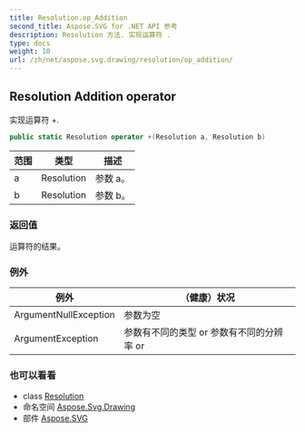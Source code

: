 ```yaml
---
title: Resolution.op_Addition
second_title: Aspose.SVG for .NET API 参考
description: Resolution 方法. 实现运算符 .
type: docs
weight: 10
url: /zh/net/aspose.svg.drawing/resolution/op_addition/
---
```

## Resolution Addition operator

实现运算符 +.

```csharp
public static Resolution operator +(Resolution a, Resolution b)
```

| 范围 | 类型 | 描述 |
| --- | --- | --- |
| a | Resolution | 参数 a。 |
| b | Resolution | 参数 b。 |

### 返回值

运算符的结果。

### 例外

| 例外 | （健康）状况 |
| --- | --- |
| ArgumentNullException | 参数为空 |
| ArgumentException | 参数有不同的类型 or 参数有不同的分辨率 or |

### 也可以看看

* class [Resolution](../)
* 命名空间 [Aspose.Svg.Drawing](../../resolution/)
* 部件 [Aspose.SVG](../../../)


